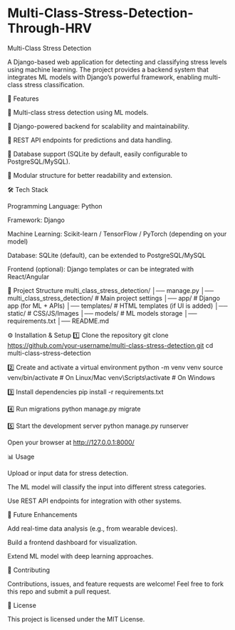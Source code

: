 # Multi-Class-Stress-Detection-Through-HRV
Multi-Class Stress Detection

A Django-based web application for detecting and classifying stress levels using machine learning. The project provides a backend system that integrates ML models with Django’s powerful framework, enabling multi-class stress classification.

🚀 Features

🔹 Multi-class stress detection using ML models.

🔹 Django-powered backend for scalability and maintainability.

🔹 REST API endpoints for predictions and data handling.

🔹 Database support (SQLite by default, easily configurable to PostgreSQL/MySQL).

🔹 Modular structure for better readability and extension.

🛠️ Tech Stack

Programming Language: Python

Framework: Django

Machine Learning: Scikit-learn / TensorFlow / PyTorch (depending on your model)

Database: SQLite (default), can be extended to PostgreSQL/MySQL

Frontend (optional): Django templates or can be integrated with React/Angular

📂 Project Structure
multi_class_stress_detection/
│── manage.py
│── multi_class_stress_detection/   # Main project settings
│── app/                            # Django app (for ML + APIs)
│── templates/                      # HTML templates (if UI is added)
│── static/                         # CSS/JS/Images
│── models/                         # ML models storage
│── requirements.txt
│── README.md

⚙️ Installation & Setup
1️⃣ Clone the repository
git clone https://github.com/your-username/multi-class-stress-detection.git
cd multi-class-stress-detection

2️⃣ Create and activate a virtual environment
python -m venv venv
source venv/bin/activate   # On Linux/Mac
venv\Scripts\activate      # On Windows

3️⃣ Install dependencies
pip install -r requirements.txt

4️⃣ Run migrations
python manage.py migrate

5️⃣ Start the development server
python manage.py runserver


Open your browser at http://127.0.0.1:8000/

📊 Usage

Upload or input data for stress detection.

The ML model will classify the input into different stress categories.

Use REST API endpoints for integration with other systems.

🔮 Future Enhancements

Add real-time data analysis (e.g., from wearable devices).

Build a frontend dashboard for visualization.

Extend ML model with deep learning approaches.

🤝 Contributing

Contributions, issues, and feature requests are welcome!
Feel free to fork this repo and submit a pull request.

📜 License

This project is licensed under the MIT License.
